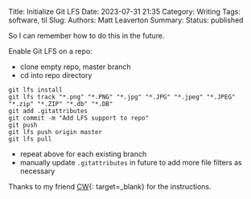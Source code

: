 Title: Initialize Git LFS
Date: 2023-07-31 21:35
Category: Writing
Tags: software, til
Slug:
Authors: Matt Leaverton
Summary:
Status: published

So I can remember how to do this in the future.

Enable Git LFS on a repo:

- clone empty repo, master branch
- cd into repo directory

``` commandline
git lfs install
git lfs track "*.png" "*.PNG" "*.jpg" "*.JPG" "*.jpeg" "*.JPEG" "*.zip" "*.ZIP" "*.db" "*.DB"
git add .gitattributes
git commit -m "Add LFS support to repo"
git push
git lfs push origin master
git lfs pull
```

- repeat above for each existing branch
- manually update `.gitattributes` in future to add more file filters as necessary


Thanks to my friend [CW](https://www.ipdb.org/search.cgi){: target=_blank} for the instructions.
